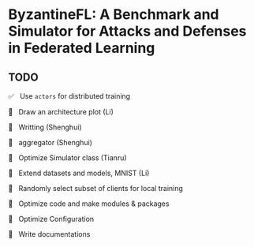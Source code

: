 # ByzantineFL: A Benchmark and Simulator for Attacks and Defenses in Federated Learning


## TODO

:white_check_mark: &nbsp; Use `actors` for distributed training

:black_square_button: &nbsp;  Draw an architecture plot (Li)

:black_square_button: &nbsp; Writting (Shenghui)

:black_square_button: &nbsp; aggregator  (Shenghui)

:black_square_button: &nbsp; Optimize Simulator class (Tianru)

:black_square_button: &nbsp; Extend datasets and models, MNIST (Li)

:black_square_button: &nbsp;  Randomly select subset of clients for local training   

:black_square_button: &nbsp; Optimize code and make modules & packages

:black_square_button: &nbsp; Optimize Configuration

:black_square_button: &nbsp; Write documentations
